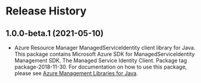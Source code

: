 # Release History

## 1.0.0-beta.1 (2021-05-10)

- Azure Resource Manager ManagedServiceIdentity client library for Java. This package contains Microsoft Azure SDK for ManagedServiceIdentity Management SDK. The Managed Service Identity Client. Package tag package-2018-11-30. For documentation on how to use this package, please see [Azure Management Libraries for Java](https://aka.ms/azsdk/java/mgmt).
